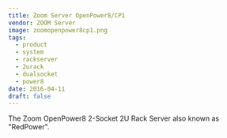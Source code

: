 ```yaml
---
title: Zoom Server OpenPower8/CP1
vendor: ZOOM Server
image: zoomopenpower8cp1.png
tags:
  - product
  - system
  - rackserver
  - 2urack
  - dualsocket
  - power8
date: 2016-04-11
draft: false
---
```


The Zoom OpenPower8 2-Socket 2U Rack Server also known as "RedPower".
